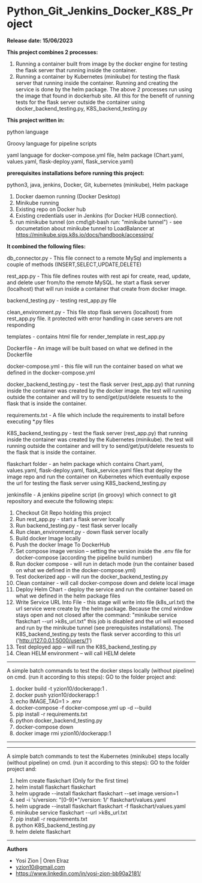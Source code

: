 # Python_Git_Jenkins_Docker_K8S_Project

**Release date: 15/06/2023**

**This project combines 2 processes:**
1. Running a container built from image by the docker engine for testing the flask server that running inside the container.
2. Running a container by Kubernetes (minikube) for testing the flask server that running inside the container.
Running and creating the service is done by the helm package.
The above 2 processes run using the image that found in dockerhub site.
All this for the benefit of running tests for the flask server outside the container
using docker_backend_testing.py, K8S_backend_testing.py

**This project written in:**

python language

Groovy language for pipeline scripts

yaml language for
docker-compose.yml file,
helm package (Chart.yaml, values.yaml, flask-deploy.yaml, flask_service.yaml)

**prerequisites installations before running this project:**

python3, java, jenkins, Docker, Git, kubernetes (minikube), Helm package

1. Docker daemon running (Docker Desktop)
2. Minikube running
3. Existing repo on Docker hub
4. Existing credentials user in Jenkins (for Docker HUB connection).
5. run minikube tunnel (on cmd\git-bash run: "minikube tunnel") - see documetation about
   minikube tunnel to LoadBalancer at https://minikube.sigs.k8s.io/docs/handbook/accessing/ 

**It combined the following files:**

db_connector.py - This file connect to a remote MySql and implements a couple of methods (INSERT,SELECT,UPDATE,DELETE)

rest_app.py - This file defines routes with rest api for create, read, update, and delete user from/to the remote MySQL.
he start a flask server (localhost) that will run inside a container that create from docker image.

backend_testing.py - testing rest_app.py file

clean_environment.py - This file stop flask servers (localhost) from rest_app.py file.
it protected with error handling in case servers are not responding

templates - contains html file for render_template in rest_app.py

Dockerfile - An image will be built based on what we defined in the Dockerfile

docker-compose.yml - this file will run the container based on what we defined in the docker-compose.yml

docker_backend_testing.py - test the flask server (rest_app.py) that running inside the container was created by the docker image.
the test will running outside the container and will try to send/get/put/delete resuests to the flask that is inside the container.

requirements.txt - A file which include the requirements to install before executing *.py files

K8S_backend_testing.py - test the flask server (rest_app.py) that running inside the container was created by the Kubernetes (minikube).
the test will running outside the container and will try to send/get/put/delete resuests to the flask that is inside the container.

flaskchart folder - an helm package which contains Chart.yaml, values.yaml, flask-deploy.yaml, flask_service.yaml files
that deploy the image repo and run the container on Kubernetes which eventually expose the url for testing the flask server using K8S_backend_testing.py

jenkinsfile - A jenkins pipeline script (in groovy) which connect to git repository and execute the following steps:
1. Checkout Git Repo holding this project
2. Run rest_app.py - start a flask server locally
3. Run backend_testing.py - test flask server locally
4. Run clean_environment.py - down flask server locally
5. Build docker Image locally
6. Push the docker Image To DockerHub
7. Set compose image version – setting the version inside the .env file for docker-compose (according the pipeline build number)
8. Run docker compose - will run in detach mode (run the container based on what we defined in the docker-compose.yml)
9. Test dockerized app - will run the docker_backend_testing.py
10. Clean container - will call docker-compose down and delete local image
11. Deploy Helm Chart - deploy the service and run the container based on what we defined in the helm package files
12. Write Service URL Into File - this stage will write into file (k8s_url.txt) the url service were create by the helm package.
    Because the cmd window stays open and not closed after the command: "minikube service flaskchart --url >k8s_url.txt"
    this job is disabled and the url will exposed and run by the minikube tunnel (see prerequisites installations).
    The K8S_backend_testing.py tests the flask server according to this url ('http://127.0.0.1:5000/users/1')
14. Test deployed app – will run the K8S_backend_testing.py
15. Clean HELM environment – will call HELM delete

*************************************************************************************************************************
A simple batch commands to test the docker steps locally (without pipeline) on cmd. (run it according to this steps):
GO to the folder project and:
1. docker build -t yzion10/dockerapp:1 .
2. docker push yzion10/dockerapp:1
3. echo IMAGE_TAG=1 > .env
4. docker-compose -f docker-compose.yml up -d --build
5. pip install -r requirements.txt
6. python docker_backend_testing.py
7. docker-compose down
8. docker image rmi yzion10/dockerapp:1
*************************************************************************************************************************

*************************************************************************************************************************
A simple batch commands to test the Kubernetes (minikube) steps locally (without pipeline) on cmd. (run it according to this steps):
GO to the folder project and: 
1. helm create flaskchart (Only for the first time)
2. helm install flaskchart flaskchart
3. helm upgrade --install flaskchart flaskchart --set image.version=1
4. sed -i 's/version: \"[0-9]*\"/version: 1/' flaskchart/values.yaml
5. helm upgrade --install flaskchart flaskchart -f flaskchart/values.yaml
6. minikube service flaskchart --url >k8s_url.txt
7. pip install -r requirements.txt
8. python K8S_backend_testing.py
9. helm delete flaskchart
*************************************************************************************************************************

**Authors**
* Yosi Zion | Oren Elraz
* yzion10@gmail.com
* https://www.linkedin.com/in/yosi-zion-bb90a2181/
